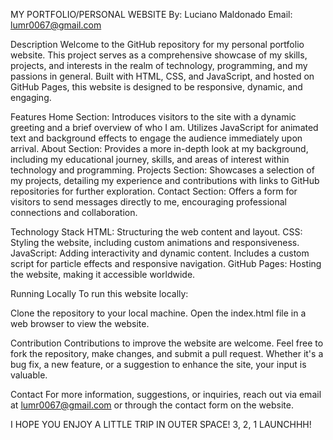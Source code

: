 MY PORTFOLIO/PERSONAL WEBSITE
By: Luciano Maldonado
Email: lumr0067@gmail.com

Description
Welcome to the GitHub repository for my personal portfolio website. 
This project serves as a comprehensive showcase of my skills, projects, and interests in the realm of technology, programming, and my passions in general. 
Built with HTML, CSS, and JavaScript, and hosted on GitHub Pages, this website is designed to be responsive, dynamic, and engaging.

Features
Home Section: Introduces visitors to the site with a dynamic greeting and a brief overview of who I am. 
Utilizes JavaScript for animated text and background effects to engage the audience immediately upon arrival.
About Section: Provides a more in-depth look at my background, 
including my educational journey, skills, and areas of interest within technology and programming.
Projects Section: Showcases a selection of my projects, 
detailing my experience and contributions with links to GitHub repositories for further exploration.
Contact Section: Offers a form for visitors to send messages directly to me, encouraging professional connections and collaboration.

Technology Stack
HTML: Structuring the web content and layout.
CSS: Styling the website, including custom animations and responsiveness.
JavaScript: Adding interactivity and dynamic content. Includes a custom script for particle effects and responsive navigation.
GitHub Pages: Hosting the website, making it accessible worldwide.

Running Locally
To run this website locally:

Clone the repository to your local machine.
Open the index.html file in a web browser to view the website.

Contribution
Contributions to improve the website are welcome. Feel free to fork the repository, make changes, and submit a pull request. Whether it's a bug fix, a new feature, or a suggestion to enhance the site, your input is valuable.

Contact
For more information, suggestions, or inquiries, reach out via email at lumr0067@gmail.com or through the contact form on the website.

I HOPE YOU ENJOY A LITTLE TRIP IN OUTER SPACE! 
3, 2, 1 LAUNCHHH!
